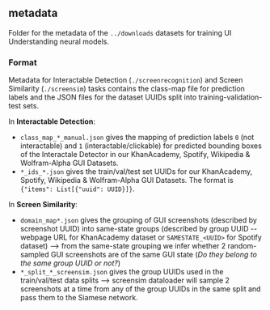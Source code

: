 ## metadata
Folder for the metadata of the ```../downloads``` datasets for training UI Understanding neural models.
### Format
Metadata for Interactable Detection (```./screenrecognition```) and Screen Similarity (```./screensim```) tasks contains the class-map file for prediction labels and the JSON files for the dataset UUIDs split into training-validation-test sets.

In **Interactable Detection**:
- ```class_map_*_manual.json``` gives the mapping of prediction labels ```0``` (not interactable) and ```1``` (interactable/clickable) for predicted bounding boxes of the Interactale Detector in our KhanAcademy, Spotify, Wikipedia & Wolfram-Alpha GUI Datasets.
- ```*_ids_*.json``` gives the train/val/test set UUIDs for our  KhanAcademy, Spotify, Wikipedia & Wolfram-Alpha GUI Datasets. The format is ```{"items": List[{"uuid": UUID}]}```.

In **Screen Similarity**:
- ```domain_map*.json``` gives the grouping of GUI screenshots (described by screenshot UUID) into same-state groups (described by group UUID -- webpage URL for KhanAcademy dataset or ```SAMESTATE_<UUID>``` for Spotify dataset) --> from the same-state grouping we infer whether 2 random-sampled GUI screenshots are of the same GUI state (*Do they belong to the same group UUID or not?*)
- ```*_split_*_screensim.json``` gives the group UUIDs used in the train/val/test data splits --> screensim dataloader will sample 2 screenshots at a time from any of the group UUIDs in the same split and pass them to the Siamese network.